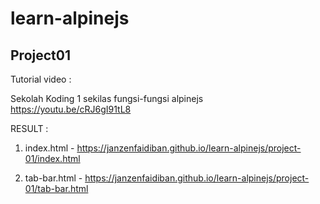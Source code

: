 # learn-alpinejs

## Project01
Tutorial video :

Sekolah Koding
1 sekilas fungsi-fungsi alpinejs
https://youtu.be/cRJ6gI91tL8

RESULT :
1) index.html - https://janzenfaidiban.github.io/learn-alpinejs/project-01/index.html

2) tab-bar.html - https://janzenfaidiban.github.io/learn-alpinejs/project-01/tab-bar.html
